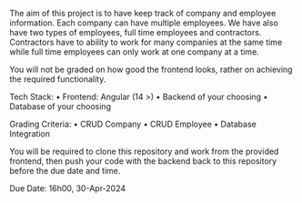 The aim of this project is to have keep track of company and employee information. Each company can have multiple employees. We have also have two types of employees, full time employees and contractors. Contractors have to ability to work for many companies at the same time while full time employees can only work at one company at a time.
 
You will not be graded on how good the frontend looks, rather on achieving the required functionality.
 
 
Tech Stack:
•   Frontend: Angular (14 >)
•   Backend of your choosing
•   Database of your choosing
 
Grading Criteria:
•   CRUD Company
•   CRUD Employee
•   Database Integration
 
You will be required to clone this repository and work from the provided frontend, then push your code with the backend back to this repository before the due date and time.
 
Due Date: 16h00, 30-Apr-2024
